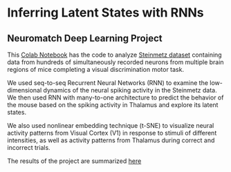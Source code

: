# Inferring Latent States with RNNs
## Neuromatch Deep Learning Project

This [Colab Notebook](https://github.com/eomorozova/NMA-DL-Project/blob/main/RNN_classifier_Steinmetz_dataset.ipynb) has the code to analyze [Steinmetz dataset](http://data.cortexlab.net/dualPhase3/) containing data from hundreds of simultaneously recorded neurons from multiple brain regions of mice completing a visual discrimination motor task.

We used seq-to-seq Recurrent Neural Networks (RNN) to examine the low-dimensional dynamics of the neural spiking activity in the Steinmetz data. We then used RNN with many-to-one architecture to predict the behavior of the mouse based on the spiking activity in Thalamus and explore its latent states.

We also used nonlinear embedding technique (t-SNE) to visualize neural activity patterns from Visual Cortex (V1) in response to stimuli of different intensities, as well as activity patterns from Thalamus during correct and incorrect trials. 

The results of the project are summarized [here](https://github.com/Ninja-State/NMA-DL-Project/blob/main/Ninja%20State%20Presentation.pdf)
